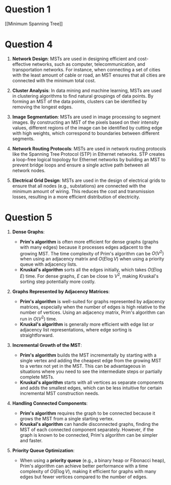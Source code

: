 # Question 1
[[Minimum Spanning Tree]]
# Question 4
1. **Network Design**: MSTs are used in designing efficient and cost-effective networks, such as computer, telecommunication, and transportation networks. For instance, when connecting a set of cities with the least amount of cable or road, an MST ensures that all cities are connected with the minimum total cost.
   
2. **Cluster Analysis**: In data mining and machine learning, MSTs are used in clustering algorithms to find natural groupings of data points. By forming an MST of the data points, clusters can be identified by removing the longest edges.
   
3. **Image Segmentation**: MSTs are used in image processing to segment images. By constructing an MST of the pixels based on their intensity values, different regions of the image can be identified by cutting edge with high weights, which correspond to boundaries between different segments.
   
4. **Network Routing Protocols**: MSTs are used in network routing protocols like the Spanning Tree Protocol (STP) in Ethernet networks. STP creates a loop-free logical topology for Ethernet networks by building an MST to prevent bridge loops and ensure a single active path between all network nodes.
   
5. **Electrical Grid Design**: MSTs are used in the design of electrical grids to ensure that all nodes (e.g., substations) are connected with the minimum amount of wiring. This reduces the cost and transmission losses, resulting in a more efficient distribution of electricity.

# Question 5
1. **Dense Graphs**:
   - **Prim's algorithm** is often more efficient for dense graphs (graphs with many edges) because it processes edges adjacent to the growing MST. The time complexity of Prim's algorithm can be $O(V^2)$ when using an adjacency matrix and $O(E \log V)$ when using a priority queue with adjacency lists.
   - **Kruskal's algorithm** sorts all the edges initially, which takes $O(E \log E)$ time. For dense graphs, $E$ can be close to $V^2$, making Kruskal's sorting step potentially more costly.

2. **Graphs Represented by Adjacency Matrices**:
   - **Prim's algorithm** is well-suited for graphs represented by adjacency matrices, especially when the number of edges is high relative to the number of vertices. Using an adjacency matrix, Prim's algorithm can run in $O(V^2)$ time.
   - **Kruskal's algorithm** is generally more efficient with edge list or adjacency list representations, where edge sorting is straightforward.

3. **Incremental Growth of the MST**:
   - **Prim's algorithm** builds the MST incrementally by starting with a single vertex and adding the cheapest edge from the growing MST to a vertex not yet in the MST. This can be advantageous in situations where you need to see the intermediate steps or partially complete MSTs.
   - **Kruskal's algorithm** starts with all vertices as separate components and adds the smallest edges, which can be less intuitive for certain incremental MST construction needs.

4. **Handling Connected Components**:
   - **Prim's algorithm** requires the graph to be connected because it grows the MST from a single starting vertex.
   - **Kruskal's algorithm** can handle disconnected graphs, finding the MST of each connected component separately. However, if the graph is known to be connected, Prim's algorithm can be simpler and faster.

5. **Priority Queue Optimization**:
   - When using a **priority queue** (e.g., a binary heap or Fibonacci heap), Prim's algorithm can achieve better performance with a time complexity of $O(E \log V)$, making it efficient for graphs with many edges but fewer vertices compared to the number of edges.
